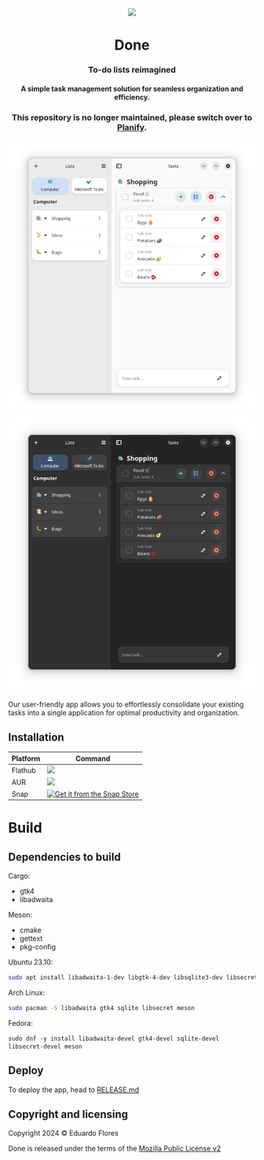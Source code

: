 <div align="center">
  <img src="https://raw.githubusercontent.com/edfloreshz/done/main/data/icons/dev.edfloreshz.Done.svg" width="150" />
  <h1>Done</h1>
  <h3>To-do lists reimagined</h3>
  <h4>A simple task management solution for seamless organization and efficiency.</h4>
  <h3>This repository is no longer maintained, please switch over to <a href="https://flathub.org/apps/io.github.alainm23.planify">Planify</a>.</h3>

  ![Screenshot](./data/resources/screenshots/sidebar-light.png#gh-light-mode-only)
  ![Screenshot](./data/resources/screenshots/sidebar-dark.png#gh-dark-mode-only)
</div>

Our user-friendly app allows you to effortlessly consolidate your existing tasks into a single application for optimal productivity and organization.

## Installation
| Platform   | Command                                 |
|------------|-----------------------------------------|
| Flathub    | <a href="https://flathub.org/apps/details/dev.edfloreshz.Done"><img src="https://flathub.org/assets/badges/flathub-badge-en.png" width="150"/></a> |
| AUR        | <a href="https://aur.archlinux.org/packages/done"><img src="https://aur.archlinux.org/static/css/archnavbar/aurlogo.png" width="150"></a> |
| Snap       | <a href="https://snapcraft.io/done"><img alt="Get it from the Snap Store" src="https://snapcraft.io/static/images/badges/en/snap-store-black.svg" width="150"/></a>|

# Build

## Dependencies to build

Cargo:
- gtk4
- libadwaita

Meson:
- cmake
- gettext
- pkg-config

Ubuntu 23.10:
```bash
sudo apt install libadwaita-1-dev libgtk-4-dev libsqlite3-dev libsecret-1-dev meson
```
Arch Linux:
```bash
sudo pacman -S libadwaita gtk4 sqlite libsecret meson
```
Fedora:
```
sudo dnf -y install libadwaita-devel gtk4-devel sqlite-devel libsecret-devel meson
```

## Deploy
To deploy the app, head to [RELEASE.md](RELEASE.md)

Copyright and licensing
-----------------------

Copyright 2024 © Eduardo Flores

Done is released under the terms of the [Mozilla Public License v2](https://github.com/edfloreshz/done/blob/main/LICENSE)
